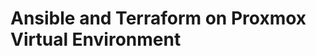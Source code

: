 # Ansible and Terraform on Proxmox Virtual Environment

[B.Log]: https://blog.marvinpascale.it

[Progetto Originale]: https://github.com/ThinkportRepo/hc-meetup-terraform-ansible